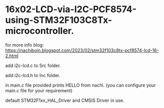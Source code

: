 # 16x02-LCD-via-I2C-PCF8574-using-STM32F103C8Tx-microcontroller.

for more info 
blog: https://nachiboin.blogspot.com/2023/02/stm32f103c8tx-pcf8574-lcd-16-2.html

add i2c-lcd.c to Src folder.

add i2c-lcd.h to Inc folder.

in main.c file provided prints HELLO from nachi. 
 (you can configure your main.c file for your requirement)

default STM32F1xx_HAL_Driver and CMSIS Driver in use.
